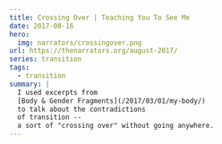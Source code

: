 ```yaml
---
title: Crossing Over | Teaching You To See Me
date: 2017-08-16
hero:
  img: narrators/crossingover.png
url: https://thenarrators.org/august-2017/
series: transition
tags:
  - transition
summary: |
  I used excerpts from
  [Body & Gender Fragments](/2017/03/01/my-body/)
  to talk about the contradictions
  of transition --
  a sort of "crossing over" without going anywhere.
---
```

